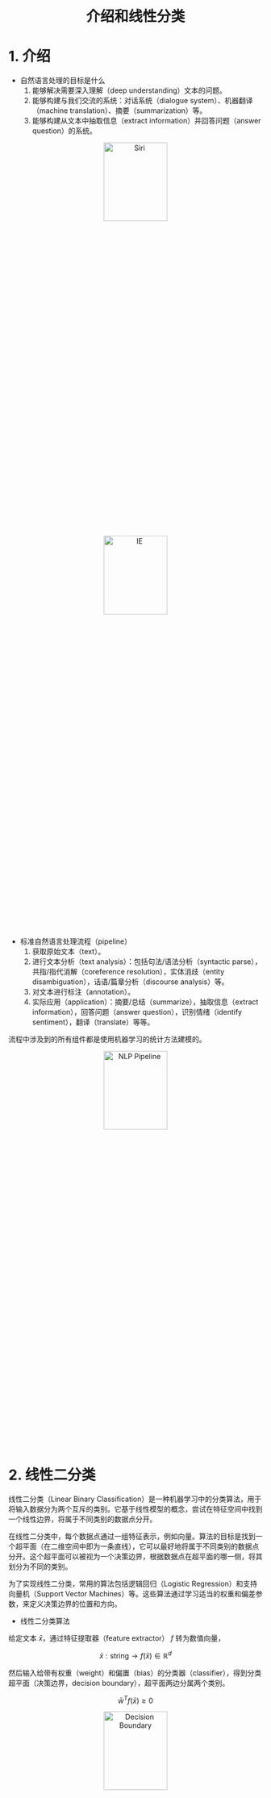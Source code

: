 <div align="center">
  <h1>介绍和线性分类</h1>
</div>

# 1. 介绍

* 自然语言处理的目标是什么
  1. 能够解决需要深入理解（deep understanding）文本的问题。
  2. 能够构建与我们交流的系统：对话系统（dialogue system）、机器翻译（machine translation）、摘要（summarization）等。
  3. 能够构建从文本中抽取信息（extract information）并回答问题（answer question）的系统。

<div align="center">
  <img src="../../assets/1_dialog.png" alt="Siri" width="50%" height="20%">
</div>

<div align="center">
  <img src="../../assets/1_ie.png" alt="IE" width="50%" height="20%">
</div>


* 标准自然语言处理流程（pipeline）
  1. 获取原始文本（text）。
  2. 进行文本分析（text analysis）：包括句法/语法分析（syntactic parse），共指/指代消解（coreference resolution），实体消歧（entity disambiguation），话语/篇章分析（discourse analysis）等。
  3. 对文本进行标注（annotation）。
  4. 实际应用（application）：摘要/总结（summarize），抽取信息（extract information），回答问题（answer question），识别情绪（identify sentiment），翻译（translate）等等。

流程中涉及到的所有组件都是使用机器学习的统计方法建模的。

<div align="center">
  <img src="../../assets/1_nlp_pipeline.png" alt="NLP Pipeline" width="50%" height="20%">
</div>

# 2. 线性二分类

线性二分类（Linear Binary Classification）是一种机器学习中的分类算法，用于将输入数据分为两个互斥的类别。它基于线性模型的概念，尝试在特征空间中找到一个线性边界，将属于不同类别的数据点分开。

在线性二分类中，每个数据点通过一组特征表示，例如向量。算法的目标是找到一个超平面（在二维空间中即为一条直线），它可以最好地将属于不同类别的数据点分开。这个超平面可以被视为一个决策边界，根据数据点在超平面的哪一侧，将其划分为不同的类别。

为了实现线性二分类，常用的算法包括逻辑回归（Logistic Regression）和支持向量机（Support Vector Machines）等。这些算法通过学习适当的权重和偏差参数，来定义决策边界的位置和方向。


* 线性二分类算法

给定文本 $\bar{x}$，通过特征提取器（feature extractor） $f$ 转为数值向量，

$$
\bar{x}: \text{string} \rightarrow f(\bar{x}) \in \mathbb{R}^d
$$

然后输入给带有权重（weight）和偏置（bias）的分类器（classifier），得到分类超平面（决策边界，decision boundary），超平面两边分属两个类别。

$$
\bar{w}^T f(\bar{x}) \geq 0
$$

<div align="center">
  <img src="../../assets/1_decision_boundary.png" alt="Decision Boundary" width="50%" height="20%">
</div>


# 3. 情感分析和基础特征提取

## 3.1. 情感分析

情感分析（Sentiment Analysis）是一种文本分析技术，用于确定给定文本中的情感倾向或情感极性。它可以帮助我们了解文本中的情感状态，例如正面、负面或中性。情感分析在许多领域都有广泛的应用，包括社交媒体分析、产品评论、舆情监测等。

> 情感分析 vs 情绪分析
> 
> 情感分析（Sentiment Analysis）和情绪分析（Emotional Analysis）是两种在文本分析中用于理解情感和情绪的方法，但它们有一些区别。
> 
> 情感分析（Sentiment Analysis）关注的是文本中的情感倾向或情感极性。它旨在确定文本是积极的、消极的还是中性的。情感分析通常使用情感词典、机器学习算法或深度学习模型来对文本进行情感分类。它可以用于分析产品评论、社交媒体帖子、新闻文章等，以了解公众对某个主题或产品的情感反应。
> 
> 情绪分析（Emotional Analysis）则更加关注文本中的情绪状态。它试图识别文本中表达的具体情绪，如喜悦、愤怒、悲伤、恐惧等。情绪分析通常涉及对情绪词汇、情绪模型或语义规则的分析，以确定文本所包含的情绪类型。情绪分析可用于社交媒体数据、用户评论、电影评论等领域，以了解人们在特定情境下的情绪体验。
> 
> 情感分析更关注整体情感倾向，而情绪分析更关注具体的情绪类型和情感状态。


* 情感分析任务示例

> 这个电影好，想再看这个电影。     【积极的、好评】
> 
> 这个电影不好，不想再看这个电影了。【消极的、差评】

## 3.2. 特征提取

特征提取（Feature Extraction）指的是从文本数据中提取有用信息的过程。它涉及对文本进行预处理和转换，以便能够捕捉文本的关键特征。一些常见的基本特征包括词频（某个词在文本中出现的次数）、词袋模型（文本中所有词的集合）、文本长度等。通过提取这些基本特征，我们可以更好地理解文本数据并进行进一步的分析和建模。

$$
\bar{x}: \text{string} \rightarrow f(\bar{x}) \in \mathbb{R}^d
$$

* 训练数据集

带有标签的数据进行特征抽取后作为标注数据集
$$
\{ f(\bar{x}^{(i)}), y^{(i)} \}_{i=1}^D
$$
可以直接训练分类器。

* 特征提取 - 词袋模型

词袋模型（Bag-of-Words Model）是一种常用的文本表示方法。它将文本视为一个袋子（或集合）中的词汇的无序集合，忽略了词汇的语法和顺序，仅关注词汇的出现频率。

词袋模型的基本思想是将文本转换为一个向量，其中向量的每个维度对应于词汇表中的一个单词。每个维度的值表示该单词在文本中出现的次数或其他权重值（如TF-IDF）。通过这种方式，我们可以将文本表示为数值化的特征向量，以便在机器学习模型中进一步处理和分析。

下面是一个简单的示例来说明词袋模型的概念。假设我们有以下两个句子：

> 句子一：这个电影好，想再看这个电影。
> 
> 句子二：这个电影不好，不想再看这个电影了。

使用词袋模型，我们可以构建词汇表如下：

> ['这个', '电影', '好', '，', '想', '再', '看', '。', '不好', '不想', '了']

然后，我们可以计算每个句子在词汇表中的词频，得到对应的特征向量：

> 句子一的特征向量：[2, 2, 1, 1, 1, 1, 1, 1, 0, 0, 0]
> 
> 句子二的特征向量：[2, 2, 0, 1, 0, 1, 1, 1, 1, 1, 1]

通过这种方式，我们将文本表示为了数值化的特征向量，其中每个维度表示了对应词汇在文本中出现的次数。词袋模型简化了文本的复杂性，使得文本可以更方便地被计算机处理和分析。然而，它忽略了词汇的顺序和上下文信息，可能会丢失一些语义和语境相关的信息。

```python
import jieba


sentence1 = "这个电影好，想再看这个电影。"
sentence2 = "这个电影不好，不想再看这个电影了。"

sentence1_tokenized = jieba.lcut(sentence1)
sentence2_tokenized = jieba.lcut(sentence2)
print("句子一分词结果:", sentence1_tokenized)
print("句子二分词结果:", sentence2_tokenized)


vocabulary = []
for word in sentence1_tokenized + sentence2_tokenized:
    if word not in vocabulary:
        vocabulary.append(word)
print("词表:", vocabulary)


sentence1_feature = [0] * len(vocabulary)
for word in sentence1_tokenized:
    index = vocabulary.index(word)
    sentence1_feature[index] += 1
print("句子一的特征向量(bow):", sentence1_feature)

sentence2_feature = [0] * len(vocabulary)
for word in sentence2_tokenized:
    index = vocabulary.index(word)
    sentence2_feature[index] += 1
print("句子一的特征向量(bow):", sentence2_feature)
```

* 特征提取 - N 元语法模型

N 元语法（N-gram）是一种常用的文本表示方法，而 Bag of Ngrams 则是基于 N 元语法和词袋模型的一种扩展模型。N 元语法表示文本中连续 N 个词的组合，例如二元语法（2-gram）表示连续两个词的组合，三元语法（3-gram）表示连续三个词的组合，以此类推。N 元语法可以捕捉到一定的上下文信息，并且在一些文本任务中具有一定的效果。Bag of Ngrams 模型扩展了词袋模型（Bag-of-Words Model），将 N 元语法作为特征进行文本表示。

下面是一个简单的示例来说明 Bag of Ngrams 模型的概念。假设我们有以下两个句子：

> 句子一：这个电影好，想再看这个电影。
> 
> 句子二：这个电影不好，不想再看这个电影了。

使用 Bag of Ngrams 模型，我们可以构建 2-gram 词汇表如下：

> ['这个电影', '电影好', '好，', '，想', '想再', '再看', '看这个', '电影。', '。这个', '电影不好', '不好，', '，不想', '不想再', '电影了', '了。']

然后，我们可以计算每个 2-gram 在句子中出现的次数，得到对应的特征向量：

> 句子一的特征向量：[2, 1, 1, 1, 1, 1, 1, 1, 0, 0, 0, 0, 0, 0, 0]
> 
> 句子二的特征向量：[2, 0, 0, 0, 0, 1, 1, 0, 0, 1, 1, 1, 1, 1, 1]

通过这种方式，我们将每个句子表示为一个向量，其中向量的每个位置表示对应2-gram在句子中出现的次数。从特征向量可以看出 2-gram 比词袋模型更有区分性。

```python
import jieba


sentence1 = "这个电影好，想再看这个电影。"
sentence2 = "这个电影不好，不想再看这个电影了。"

sentence1_tokenized = jieba.lcut(sentence1)
sentence2_tokenized = jieba.lcut(sentence2)
print("句子一分词结果:", sentence1_tokenized)
print("句子二分词结果:", sentence2_tokenized)


vocabulary = []
tokenized = sentence1_tokenized + sentence2_tokenized
for two_gram in zip(tokenized, tokenized[1:]):
    two_gram_str = "".join(two_gram)
    if two_gram_str not in vocabulary:
        vocabulary.append(two_gram_str)
print("N-gram 词表:", vocabulary)

sentence1_feature = [0] * len(vocabulary)
for i in range(len(sentence1_tokenized) - 1):
    two_gram_str = "".join(sentence1_tokenized[i:i + 2])
    index = vocabulary.index(two_gram_str)
    sentence1_feature[index] += 1
print("句子一的特征向量(2-gram):", sentence1_feature)

sentence2_feature = [0] * len(vocabulary)
for i in range(len(sentence2_tokenized) - 1):
    two_gram_str = "".join(sentence2_tokenized[i:i + 2])
    index = vocabulary.index(two_gram_str)
    sentence2_feature[index] += 1
print("句子二的特征向量(2-gram):", sentence2_feature)
```

> 词袋模型 vs Bag of Ngrams 模型
> 
> Bag of Ngrams 模型相对于词袋模型具有考虑词序和局部上下文的优势，适用于一些需要捕捉词序和上下文关系的任务。然而，根据具体任务和数据集的特点，选择合适的文本表示方法是很重要的，有时词袋模型可能更适用。

* 词频逆文档频率（TF-IDF）

词频逆文档频率（Term Frequency-Inverse Document Frequency，TF-IDF）是一种常用的特征权重计算方法，用于衡量一个词在文档中的重要性。它结合了词频（term frequency）和逆文档频率（inverse document frequency）两个因素。Bag of Ngrams 模型和词袋模型都仅仅使用了词频或 N-gram 频率。

Bag of Ngrams 模型和词袋模型都可以与 TF-IDF 一起使用。在词袋模型中，每个文档可以表示为一个向量，其中每个维度对应一个词，并记录该词在文档中的出现次数。使用 TF-IDF，可以将词袋模型中的词频进行加权，使得更重要的词获得更高的权重。在 Bag of Ngrams 模型中，每个文档也可以表示为一个向量，其中每个维度对应一个 N-gram，并记录该 N-gram 在文档中的出现次数。同样地，可以使用 TF-IDF 来对 N-grams 进行加权，以考虑它们在整个语料库中的重要性。

通过使用 TF-IDF，可以降低常见词（如“the”、“is”等）的权重，提高具有更高信息量的词或 N-grams 的权重。这有助于突出文本中的关键信息，对于一些文本处理任务，如文本分类、信息检索和文本聚类等，可以提升性能。因此，Bag of Ngrams 模型和词袋模型与 TF-IDF 相结合，可以更好地表示文本并捕捉关键信息。

> TF-IDF 是通过以下步骤计算的：
> 
> 计算词频（Term Frequency，TF）：对于给定的文档，计算每个词在文档中的出现频率。可以使用简单计数或标准化的词频计算方法，如将词频除以文档中的总词数，以避免较长文档对词频的影响。
> 
> 词频（TF）= 词在文档中的出现次数 / 文档中的总词数
> 计算逆文档频率（Inverse Document Frequency，IDF）：计算每个词的逆文档频率，表示该词在整个文档集合中的重要性。逆文档频率可以通过以下公式计算：
> 
> IDF = log(总文档数 / 包含该词的文档数)
>
> 其中，总文档数是语料库中的文档总数，包含该词的文档数是包含该词的文档的数量。
> 计算 TF-IDF 权重：将词频（TF）和逆文档频率（IDF）相乘，得到最终的 TF-IDF 权重。
> 
> TF-IDF = TF * IDF

通过计算 TF-IDF 权重，可以衡量一个词在单个文档中的重要性（通过 TF），以及在整个文档集合中的稀有程度（通过 IDF）。常见词在多个文档中频繁出现，其 TF 较高但 IDF 较低，因此其权重会相对较低。而对于在少数文档中出现但具有较高信息量的词，其 TF 较高且 IDF 较高，因此其权重会相对较高。需要注意的是，TF-IDF 权重的计算可以在整个文档集合上进行，也可以在单个文档内部进行。


## 3.3. 文本预处理

* 中文分词（Word Segmentation）和英文分词（Tokenization）

中文分词是将连续的中文字符序列切分成有意义的词语。中文中没有像空格那样明显的词语分隔符，因此需要使用中文分词工具，如jieba、hanlp等。

英文分词将连续的英文文本切分为单词或标点符号。英文文本中通常以空格作为词语的分隔符，但仍需处理标点符号等特殊情况。常用的分词工具有 NLTK、SpaCy 等。

* 停用词过滤（Stop Word Filtering）

中文和英文都需要过滤停用词，去除一些常见且对文本分析任务贡献较少的停用词，例如“的”，“是”，“在”，“the”，“is”，“in”等。可以使用预定义的停用词列表或基于统计方法自动选择停用词。停用词列表可根据任务和语料库进行定制。

* 文本规范化（Text Normalization）

对于中文来说，文本规范化需要处理中文文本中的繁体字、拼音、缩写、汉字表示的数字等，将其转换为标准化的形式。这有助于提高文本的一致性和可处理性。

对于英文来说，文本规范化需要进行大小写转换（Lowercasing/Uppercasing）以避免同一个单词因大小写不同而被视为不同的词。词形还原（Lemmatization）和词干提取（stemming）将单词还原为其原始或基本形式，以减少词形的变化对文本处理的影响。

词形还原是将单词还原为其在词典中的原始形式（称为词元或词根），以保留单词的语义信息。词形还原考虑了词性和上下文，以确保还原后的单词是有效的词元。例如：单词 "running"，词形还原结果 "run"。单词 "better"，词形还原结果 "good"。单词 "went"，词形还原结果："go"。在这些示例中，词形还原将单词还原为其原始形式，去除了时态、派生后缀等，使得不同形式的单词都归并到相同的基本形式上。

词干提取是一种简化的单词还原方法，通过删除单词的后缀来获得词干（即词的基本形式），而不考虑词性和上下文。词干提取可能会生成一些非词元的形式，但它具有较高的运行效率。例如：单词 "running"，词干提取结果 "run"。单词 "better"，词干提取结果"better"。单词 "went"，词干提取结果 "went"。在这些示例中，词干提取通过去除后缀，将单词简化为其词干形式。词干提取不考虑词性和语义，因此可能会产生一些不是真正的单词，但它在某些情况下可以作为一种简化文本处理的方法。

需要注意的是，词形还原通常比词干提取更复杂，并且在某些任务中更为准确。选择使用词形还原还是词干提取取决于具体的应用场景和任务要求。

* 文本预处理的优点

这些预处理步骤有助于减少噪音、统一文本表示，提取有用的信息，为后续的文本分析任务奠定基础。具体的预处理步骤和顺序可能因不同任务和数据而有所变化。

* 文本预处理 Python 实现

```python
import jieba
import nltk
from nltk.tokenize import word_tokenize
from nltk.stem import WordNetLemmatizer
from nltk.stem import PorterStemmer

nltk.download('punkt')

# 中文分词和停用词过滤
stopwords = ['的', '了', '和', '是', '就', '都', '而', '及', '与', '或', '个', '也', '这']
text = "我喜欢看电影，尤其喜欢科幻电影和动作片。"
tokenized_list = jieba.lcut(text)
print("中文分词结果:", tokenized_list)

tokenized_remove_stopword_list = [word for word in tokenized_list if word not in stopwords]
print("中文停用词过滤后的分词结果:", tokenized_remove_stopword_list)


# 英文分词和词形还原
text = "cats ate running better"
words = word_tokenize(text)
print("英文分词结果:", words)

lemmatizer = WordNetLemmatizer()  # 词形还原器
lemmatized_words = [lemmatizer.lemmatize(word) for word in words]
print("词形还原结果:", lemmatized_words)

stemmer = PorterStemmer()         # 词干提取器
stemmed_words = [stemmer.stem(word) for word in words]
print("词干提取结果:", stemmed_words)
```

# 4. 学习的基础 - 梯度下降算法

梯度下降算法（Gradient Descent）是一种常用的优化算法，用于找到函数的最小值或最大值（梯度上升）。它通过迭代更新参数的方式来逐步逼近最优解。

* 算法流程

假设有一个可微的函数 $f(x)$（机器学习中的目标函数），我们的目标是找到使得 $f(x)$ 达到最小值的 $x$ 值。梯度下降算法通过迭代更新参数的方式来逐步逼近最小值。

> 1. 初始化参数 $x$ 和学习率 $\alpha$。
> 2. 计算函数 $f(x)$ 的梯度，即 $f^{\prime}(x)$。
> 3. 更新参数 $x := x - \alpha * f^{\prime}(x)$。
> 4. 重复步骤 2 和步骤 3，直到满足停止条件（例如达到最大迭代次数或梯度变化很小）。

这样，通过不断更新参数 $x$，梯度下降算法可以逐步接近最小值点。

> 以一维坐标为例，梯度主要表示的是变化率，梯度的值可以告诉我们函数在该点上是增长还是减小，以及增长或减小的速度有多快。
> 
> 学习率是一个超参数，用于控制参数更新的步长或称为学习步长。学习率决定了我们在每次参数更新中沿着梯度方向移动的距离。较大的学习率意味着我们会更快地接近最小值，但可能会导致参数在最小值附近波动或无法收敛。较小的学习率意味着我们会以较小的步长更新参数，可能需要更多的迭代次数才能收敛到最小值。
> 
> 梯度和学习率共同作用的方式是通过乘积来确定参数的更新量。学习率乘以梯度确定了参数更新的步长。较大的学习率会导致更大的步长，而较小的学习率会导致更小的步长。因此，学习率可以控制参数更新的速度和稳定性。选择合适的学习率是梯度下降算法中的一个关键问题。如果学习率过大，可能会导致参数在最小值附近来回震荡甚至发散；如果学习率过小，可能会导致收敛速度过慢或陷入局部最小值。

> * 为什么梯度的负方向就是损失下降最快的方向
> 
> 梯度下降算法中选择梯度的负方向作为更新方向的理论依据主要来自于微积分中的一阶导数和泰勒展开的思想。
> 
> 根据微积分中的一阶导数的定义，函数在某一点的导数表示了函数在该点的变化率和变化的方向。对于多变量函数，梯度可以看作是导数的推广，表示了函数在每个参数维度上的变化率和变化的方向。
>
> 梯度的方向指示了函数在当前点的最大上升率，而负梯度的方向则指示了函数在当前点的最大下降率。因此，负梯度的方向可以被认为是函数下降最快的方向。

在一个点上，借助于泰特展开，我们有

$$
f(x + \delta) - f(x) \approx f^{\prime}(x) \cdot \delta
$$

其中，$f^{\prime}(x)$ 和 $\delta$ 为向量，那么这两者的内积就等于

$$
f^{\prime}(x) \cdot \delta = ||f^{\prime}(x)|| \cdot ||\delta|| \cdot \cos \theta
$$

当 $\theta = \pi$ 时，也就是 $\theta$ 在 $f^{\prime}(x)$ 的负方向上时，取得最小值，也就是下降的最快的方向了



以 $f(x) = x^2 + 5*\sin(x)$ 为例，求解步骤如下：

```python
import numpy as np
import matplotlib.pyplot as plt


# 定义函数 f(x)
def f(x):
    return x ** 2 + 5 * np.sin(x)


# 定义函数 f(x) 的导数
def f_derivative(x):
    return 2 * x + 5 * np.cos(x)


# 梯度下降算法
def gradient_descent(x_start, learning_rate, num_iterations):
    x = x_start
    history = [x]                      # 保存每次迭代后的 x 值
    for _ in range(num_iterations):
        gradient = f_derivative(x)     # 计算梯度
        x -= learning_rate * gradient  # 更新参数 x
        history.append(x)              # 保存更新后的 x 值
    return x, history


# 设置初始参数和学习率
x_start = -3         # 初始参数值
learning_rate = 0.1  # 学习率
num_iterations = 50  # 迭代次数

# 运行梯度下降算法
x_min, x_history = gradient_descent(x_start, learning_rate, num_iterations)

# 输出最小值和最小值对应的 x 值
print("最小值:", f(x_min))
print("最小值对应的 x 值:", x_min)

# 绘制函数曲线和梯度下降过程
x = np.linspace(-5, 5, 100)
y = f(x)
plt.plot(x, y, label='f(x)')
plt.scatter(x_history, f(np.array(x_history)), c='r', label='Gradient Descent Point')
plt.legend()
plt.xlabel('x')
plt.ylabel('f(x)')
plt.show()
```

运行上述代码，将得到函数 $f(x)$ 的最小值和最小值对应的 $x$ 值，并绘制出函数曲线和梯度下降过程的图形。

<div align="center">
  <img src="../../assets/1_gradient_descent.png" alt="Gradient Descent" width="50%" height="20%">
</div>

# 5. 感知机

感知机（Perceptron）是一种简单的二分类线性分类模型，由美国科学家 Frank Rosenblatt 在1957年提出。它是人工神经网络的基础，也是神经网络发展的起点之一。

感知机模型由输入层、权重、激活函数和输出层组成。它的输入是一组特征向量，每个特征都有一个对应的权重。感知机通过将输入特征与对应的权重相乘并加权求和，然后通过激活函数进行非线性变换，得到最终的输出结果。

具体而言，对于一个输入特征向量 $x = (x_1, x_2, ..., x_n)$，感知机模型的输出 $y$ 是通过以下步骤计算得到的：

1. 对于每个输入特征 $x_i$，与对应的权重 $w_i$ 相乘并求和，得到加权求和结果 $z = w_1 x_1 + w_2 x_2 + ... + w_n x_n$。

2. 将加权求和结果 $z$ 输入到激活函数（通常为阶跃函数或符号函数）中，根据激活函数的输出确定感知机的最终输出 $y$。例如，对于阶跃函数，如果 $z$ 大于等于某个阈值（通常为0），则输出为正类（1），否则输出为负类（-1）。

> 感知机模型的训练过程旨在调整权重值，使得模型能够正确地对输入样本进行分类。训练过程使用随机梯度下降算法，通过迭代调整权重，使得模型的分类结果与真实标签一致。需要注意的是，感知机模型只能处理线性可分的情况，即存在一个超平面可以将不同类别的样本完全分开。对于线性不可分的问题，感知机无法收敛到一个满足要求的解。为了处理线性不可分问题，后续发展出了更复杂的分类模型，如多层感知机（Multilayer Perceptron）。


感知机使用的是随机梯度下降（Stochastic Gradient Descent，SGD）算法与传统的梯度下降算法不同，感知机的损失函数不是可微的，因此无法直接使用梯度下降算法。相反，感知机使用了一个简化的更新规则来进行参数更新。梯度下降算法的一般形式是基于损失函数的梯度进行参数更新。但感知机使用的是误分类点的梯度，即每次只选择一个误分类点进行参数更新。

下面是感知机的梯度下降更新规则的简化形式：

1. 对于一个误分类的样本 $(x, y)$，其中 $x$ 是输入特征向量，$y$ 是真实标签。预测结果为 $y\_pred$。
2. 根据预测结果 $y\_pred$ 和真实标签 $y$ 的差异来计算更新量 $\delta = \alpha * (y - y\_pred)$。
3. 更新权重和偏置：$w\_new = w\_old + \delta * x$，$b\_new = b\_old + \delta$。在更新权重的过程中 $x$ 是输入样本的特征信息，如果没有 $x$ 而只有一个更新量 update。这样的更新方式将无法正确地调整权重，使感知机模型能够更好地适应输入数据。没有输入特征信息，将无法正确地调整权重，导致模型不能准确地对样本进行分类。

需要注意的是，感知机只针对误分类点进行参数更新，因此这种更新方式可以将误分类点推向正确的一侧，直到所有样本被正确分类或达到指定的迭代次数。这是感知机使用的简化梯度下降更新规则，与传统梯度下降算法有所不同。传统梯度下降算法通常涉及对整个训练集的梯度计算和参数更新，而感知机仅处理误分类点。

* 感知机 Python 实现

<div align="center">
  <img src="../../assets/1_coordinate_system.png" alt="Gradient Descent" width="50%" height="20%">
</div>

下面用 Python 实现感知机用于对第一象限和第三象限的点进行分类：

```python
import numpy as np


class Perceptron:
    def __init__(self, input_size):
        self.weights = np.zeros(input_size)
        self.bias = 0

    def predict(self, inputs):
        activation = np.dot(inputs, self.weights) + self.bias
        return np.where(activation >= 0, 1, -1)

    def train(self, inputs, labels, learning_rate, epochs):
        for _ in range(epochs):
            for i in range(len(inputs)):
                prediction = self.predict(inputs[i])
                if prediction != labels[i]:
                    update = learning_rate * (labels[i] - prediction)
                    self.weights += update * inputs[i]
                    self.bias += update

# 训练数据
inputs = np.array([[2, 1], [3, 4], [-2, -1], [-3, -2]])
labels = np.array([1, 1, -1, -1])

# 创建感知机对象
perceptron = Perceptron(input_size=2)

# 训练感知机
perceptron.train(inputs, labels, learning_rate=0.1, epochs=10)

# 测试感知机
test_inputs = np.array([[400, 194], [-13, -34]])
predictions = perceptron.predict(test_inputs)

# 输出预测结果
for i in range(len(test_inputs)):
    print(f"Input: {test_inputs[i]}, Prediction: {predictions[i]}")
```

# 6. 逻辑回归

逻辑回归（Logistic Regression）是一种用于二分类问题的统计学习方法，逻辑回归是一种判别式概率模型。具体来说，逻辑回归使用线性回归模型的输出（线性组合）作为输入，然后通过 logistic 函数将其转换为一个在0到1之间的概率值。这个概率值表示样本属于某个特定类别的概率。基于这个概率值，我们可以进行分类决策，将概率大于一个阈值的样本划分为正类，概率小于阈值的样本划分为负类。

逻辑回归之所以被称为"回归"，是因为它的数学基础和一般的线性回归方法有一些相似之处。逻辑回归的名称起源于它的数学形式和推导过程。在逻辑回归中，主要是使用线性回归方法来建立模型，然后利用 logistic 函数（也称为 sigmoid 函数）将线性模型的输出映射到概率，即目标是预测样本的类别而不是连续的数值结果。

> 判别式概率模型（Discriminative Probabilistic Model）和生成式概率模型（Generative Probabilistic Model）是两种常见的概率建模方法，它们的区别如下：
> 
> 目标：
> * 判别式概率模型的目标是建立一个条件概率分布 P(y|x)，即给定输入 x，预测输出 y 的条件概率。它主要关注于学习输入和输出之间的直接关系，用于分类和回归等判别任务。
> * 生成式概率模型的目标是建立联合概率分布 P(x, y)，即同时建模输入 x 和输出 y 的联合概率分布。它不仅关注输入和输出之间的关系，还可以生成新样本，用于生成、聚类等任务。
> 
> 建模方法：
> * 判别式概率模型通过学习条件概率 P(y|x) 来直接建模输入和输出之间的关系。常见的判别式模型包括逻辑回归、支持向量机（SVM）、神经网络等。
> * 生成式概率模型通过学习联合概率分布 P(x, y) 来建模输入和输出之间的关系。常见的生成式模型包括朴素贝叶斯、高斯混合模型（GMM）、隐马尔可夫模型（HMM）等。
>
> 数据生成：
> * 判别式概率模型主要关注预测输出 y，通常不直接生成新的输入样本。它通过学习训练数据中的模式来进行分类或回归预测。
> * 生成式概率模型可以通过联合概率分布 P(x, y) 来生成新的输入样本。它可以模拟数据的分布，生成符合该分布的新样本。

* 逻辑回归算法的基本流程：

1. 数据预处理：首先，需要对输入数据进行预处理，包括特征缩放、处理缺失值、处理异常值等。还可以进行特征选择或转换，以提高模型性能。
2. 定义模型：逻辑回归使用 logistic 函数（也称为 sigmoid 函数）将线性模型的输出映射到概率值。定义模型和决策边界（decision boundary）如下

$$
\begin{aligned}
z &= \bar{w}^T f(\bar{x}) \\
\hat{y} &= P(y|\bar{x}) = \frac{1}{1 + e^{-z}} \\
y &= 
\begin{cases}
+1, \quad \text{if } P(y|\bar{x}) > \text{threshold} \\
-1, \quad \text{if } \text{other}
\end{cases}
\end{aligned} 
$$

<div align="center">
  <img src="../../assets/1_logistic_regression.png" alt="Logistic Regression" width="50%" height="20%">
</div>

3. 损失函数：逻辑回归使用对数似然损失函数（log-likelihood loss）来衡量模型预测与真实标签之间的差异。


如果逻辑回归和线性回归一样，利用误差平方和来当作损失函数。对于给定的训练集，损失函数如下：

$$
\mathcal{L}(y, \hat{y}) = \frac{1}{2} \sum_i (y^i - \hat{y}^i)^2
$$

$y^i$ 表示第 $i$ 个样本的真实值，$\hat{y}^i$ 表示第 $i$ 个样本的预测值。如果把 $\hat{y}^i$ 带入损失函数公式中，会发现这是一个非凸函数，这就意味着损失函数有着许多的局部最小值，这不利于我们的求解。

<div align="center">
  <img src="../../assets/1_nonconvex.png" alt="Nonconvex Function" width="50%" height="20%">
</div>

逻辑回归使用的常见损失函数是二元交叉熵损失函数（Binary Cross-Entropy Loss）。逻辑回归假设数据服从伯努利分布，假设模型的输出值是样本为正例的概率。因此有

$$
\begin{aligned}
P(y=1|x) &= \hat{y} \\
P(y=0|x) &= 1 - \hat{y} \\
\end{aligned}
$$

上面两式可以写成一般形式

$$
P(y|x) = \hat{y}^y (1 - \hat{y})^{(1-y)}
$$

接下来我们就要用极大似然估计（maximum likelihood estimation）来根据给定的训练集估计出参数

$$
L(w) = \prod_{i=1}^n P(y^i|x^i;w) = \prod_{i=1}^n (\hat{y}^i)^{y^i} (1 - \hat{y}^i)^{(1-y^i)}
$$

为了简化运算，我们对上面这个等式的两边都取一个对数

$$
\log L(w) = \sum_{i=1}^n (y^i \log \hat{y}^i + (1-y^i) \log (1 - \hat{y}^i))
$$

以上是求是的 $L(w)$ 最大的参数 $w$，加个负号就成了求最小的损失函数了，即最小化负对数似然（negative log likelihood，NLL）。

$$
\mathcal{L} = -\log L(w) = -\sum_{i=1}^n (y^i \log \hat{y}^i + (1-y^i) \log (1 - \hat{y}^i))
$$

即

$$
\mathcal{L} = 
\begin{cases}
- \log \hat{y} &\text{if } y=1 \\
- \log (1 - \hat{y}) &\text{if } y=0
\end{cases}
$$

<div align="center">
  <img src="../../assets/1_loss_func.png" alt="Loss Function" width="50%" height="20%">
</div>

该损失函数的直观解释是，当真实标签 $y$ 为1时，希望预测概率 $\hat{y}$ 越接近1越好；而当真实标签 $y$ 为0时，希望预测概率 $\hat{y}$ 越接近0越好。对于误分类的情况，损失函数会惩罚模型的预测偏离真实标签的程度。换句话说，如果样本的值是 1 的话，估计值越接近 1 付出的代价就越小，反之越大；同理，如果样本的值是 0 的话，估计值越接近 0 付出的代价就越小，反之越大。因此，损失函数也称为成本函数或代价函数或目标函数。


4. 参数优化：使用梯度下降（Gradient Descent）等优化算法，最小化损失函数来更新模型参数。

$$
\begin{aligned}
w &:= w + \Delta w = w - \eta \Delta \mathcal{L}(w) \\
w_j &:= w_j + \Delta w_j = w_j - \eta \frac{\mathcal{L}(w)}{w_j} \\
\end{aligned}
$$

其中，$w_j$ 表示第 $j$ 个特征的权重，$\eta$ 为学习率用来控制步长。

$$
\begin{aligned}
\frac{\mathcal{L}(w)}{w_j}
&= -\sum_{i=1}^n (y^i \frac{1}{\hat{y}^i} + (1-y^i) \frac{1}{(1 - \hat{y}^i)}) \frac{\partial \hat{y}^i}{\partial w_j} \\
&= -\sum_{i=1}^n (y^i \frac{1}{\hat{y}^i} + (1-y^i) \frac{1}{(1 - \hat{y}^i)}) \hat{y}^i (1 - \hat{y}^i) \frac{\partial \hat{z}^i}{\partial w_j} \\
&= -\sum_{i=1}^n (y^i (1 - \hat{y}^i) - (1-y^i) \hat{y}^i) x^i_j \\
&= -\sum_{i=1}^n (y^i - \hat{y}^i) x^i_j \\
\end{aligned}
$$

在使用梯度下降法更新权重时，只要根据下式即可

$$
\begin{aligned}
w_j := w_j + \eta \sum_{i=1}^n (y^i - \hat{y}^i) x^i_j
\end{aligned}
$$

* Python 实现逻辑回归的梯度下降算法

```python
import numpy as np
import matplotlib.pyplot as plt


def sigmoid(z):
    return 1 / (1 + np.exp(-z))


def compute_loss(X, y, theta):
    y_pred = sigmoid(np.dot(X, theta))
    epsilon = 1e-5  # 用于避免log(0)的情况
    loss = -np.mean(y * np.log(y_pred + epsilon) + (1 - y) * np.log(1 - y_pred + epsilon))
    return loss


def gradient_descent(X, y, learning_rate, num_iterations):
    num_samples, num_features = X.shape
    theta = np.zeros((num_features, 1))
    loss_history = []

    for _ in range(num_iterations):
        y_pred = sigmoid(np.dot(X, theta))
        loss = compute_loss(X, y, theta)
        gradient = (1/num_samples) * np.dot(X.T, (y_pred - y))
        theta -= learning_rate * gradient
        loss_history.append(loss)

    return theta, loss_history


np.random.seed(0)
num_samples = 100
X_positive = np.random.normal(loc=2, scale=1, size=(num_samples, 2))
X_negative = np.random.normal(loc=-2, scale=1, size=(num_samples, 2))
X = np.vstack((X_positive, X_negative))
y = np.vstack((np.ones((num_samples, 1)), np.zeros((num_samples, 1))))

X = np.hstack((np.ones((2*num_samples, 1)), X))
X[:, 1:] = (X[:, 1:] - np.mean(X[:, 1:], axis=0)) / np.std(X[:, 1:], axis=0)

learning_rate = 0.1
num_iterations = 1000
theta, loss_history = gradient_descent(X, y, learning_rate, num_iterations)

plt.plot(loss_history)
plt.xlabel('Iterations')
plt.ylabel('Loss')
plt.title('Loss Convergence')
plt.show()

# 生成测试样本
X_test = np.array([[1, 1, 1.5], [1, -1, -1.5]])
# 使用训练后的参数进行预测
y_pred = sigmoid(np.dot(X_test, theta))
print(y_pred)
```

损失的收敛情况如下：

<div align="center">
  <img src="../../assets/1_loss_convergence.png" alt="Loss Convergence" width="50%" height="20%">
</div>


# 7. 情感分析

[斯坦福情绪树库（Stanford Sentiment Treebank，SST）数据集介绍](https://towardsdatascience.com/the-stanford-sentiment-treebank-sst-studying-sentiment-analysis-using-nlp-e1a4cad03065)

情感分析是对给定文本进行极性分类的任务。SST 是典型情感分析的任务，模型必须分析文本的情感。例如，判断餐厅评论是积极还是消极的形式。关于 SST 更多细节见上述链接。更多情感分析数据集见 [Sentiment Analysis](https://github.com/sebastianruder/NLP-progress/blob/master/english/sentiment_analysis.md)。

> 1. The food at this restaurant is absolutely amazing! I highly recommend it to everyone.
> 
> 2. I had a terrible experience at this place. The service was terrible and the food was tasteless.

对完整句子进行二元分类（将中性句子排除，仅考虑负面或稍微负面 vs 稍微正面或正面），称为 [SST-2 或 SST 二元数据集](https://huggingface.co/datasets/stanfordnlp/sst2)。

最新的排行榜见 [Leaderboard - GLUE Benchmark](https://gluebenchmark.com/leaderboard)。

* 情感分析示例

> 1. this movie was great! would watch again              【积极的】
> 2. the movie was gross and overwrought, but I liked it  【积极的】
> 3. this movie was not really very enjoyable             【消极的】

根据以上示例可以看出，词袋模型似乎不够用，涉及到话语结构（discourse structure）、否定等问题。不过有一些方法可以解决这个问题，否定词（如 "not"）经常会改变句子的情感极性。为了更好地捕捉句子中的否定含义，可以提取以 "not" 为前缀的二元特征。这样可以将 "not" 和其后面的单词或短语作为一个整体来考虑，以更准确地判断句子的情感极性。通过提取这些 "not X" 的二元特征，可以捕捉到否定词对句子情感的影响，从而提高情感分类的性能。使用词袋模型构建一些简单的特征集合也能使得情感分析任务做的比较好了。

以下是一些机器学习在情感分析任务上的研究：

1. [Thumbs up? Sentiment Classification using Machine Learning Techniques](https://aclanthology.org/W02-1011/)

2. [Baselines and Bigrams: Simple, Good Sentiment and Topic Classification](https://aclanthology.org/P12-2018/)

3. [Convolutional Neural Networks for Sentence Classification](https://aclanthology.org/D14-1181/)

* 使用词袋模型和逻辑回归作为情感分析的基本框架，数据集使用 SST-2

```python
from datasets import load_dataset
from sklearn.metrics import accuracy_score
from sklearn.linear_model import LogisticRegression
from sklearn.feature_extraction.text import CountVectorizer


# 加载SST-2数据集
dataset = load_dataset("glue", "sst2")

# 获取训练集和验证集
train_data = dataset["train"]
valid_data = dataset["validation"]

# 初始化词袋模型
vectorizer = CountVectorizer()

# 将训练集文本转换为词袋特征表示
train_features = vectorizer.fit_transform(train_data["sentence"])

# 将验证集文本转换为词袋特征表示
valid_features = vectorizer.transform(valid_data["sentence"])

# 获取训练集标签
train_labels = train_data["label"]

# 初始化逻辑回归模型，并增加最大迭代次数
classifier = LogisticRegression(max_iter=1000)  # 增加最大迭代次数为1000

# 训练情感分类模型
classifier.fit(train_features, train_labels)

# 预测训练集和验证集标签
train_predictions = classifier.predict(train_features)
valid_predictions = classifier.predict(valid_features)

# 计算训练集和验证集准确率
train_accuracy = accuracy_score(train_labels, train_predictions)
valid_accuracy = accuracy_score(valid_data["label"], valid_predictions)

print("训练集准确率：", train_accuracy)
print("验证集准确率：", valid_accuracy)
```

以上实验使用基础的词袋模型和逻辑回归，获得如下结果：

```shell
训练集准确率： 0.9379352328913569
验证集准确率： 0.8188073394495413
```

在实践中，还需要进行更多的预处理、特征工程和模型调优来提高性能。

# 8. 感知机和逻辑回归

感知器（Perceptron）、逻辑回归（Logistic Regression）和支持向量机（Support Vector Machine，SVM）之间存在一些联系和关联。

感知器是一种基本的二元分类算法，它模仿了神经元的工作原理。它通过计算输入特征的加权和，并将结果传递给激活函数，以确定输出类别。感知器通常使用阶跃函数作为激活函数，当加权和超过阈值时输出为正类，否则为负类。感知器通过迭代的方式对权重进行调整，以逐渐减少分类错误。

逻辑回归是一种广泛应用于分类问题的统计学习方法。与感知器不同，逻辑回归使用了一种称为逻辑函数（或称为sigmoid函数）的激活函数，将线性组合的结果映射到0到1之间的概率范围。逻辑回归通过最大化似然函数或最小化交叉熵损失函数来学习模型参数，从而找到最佳的决策边界。

支持向量机是一种强大的监督学习算法，可应用于二元和多元分类问题，以及回归问题。SVM的目标是找到一个最优超平面，将不同类别的数据点最大程度地分开，同时最小化分类错误。SVM使用核函数将数据映射到高维特征空间，从而使非线性问题也能有效解决。

感知器和逻辑回归可以看作是最简单的线性分类器，逻辑回归可以被视为感知器的扩展，使用了更灵活的激活函数和更复杂的参数估计方法。逻辑回归可以看作是一个概率化的线性分类器，将线性组合的结果转化为概率输出。而感知器仅基于硬阈值进行分类。SVM 则是一种更复杂的分类方法，它可以处理非线性问题，通过使用核函数将数据映射到高维空间来实现更高维度的分类边界。总而言之，感知器和逻辑回归是线性分类器的基础，而 SVM 则是一种更具表现力和灵活性的分类器，可以处理更复杂的问题。



